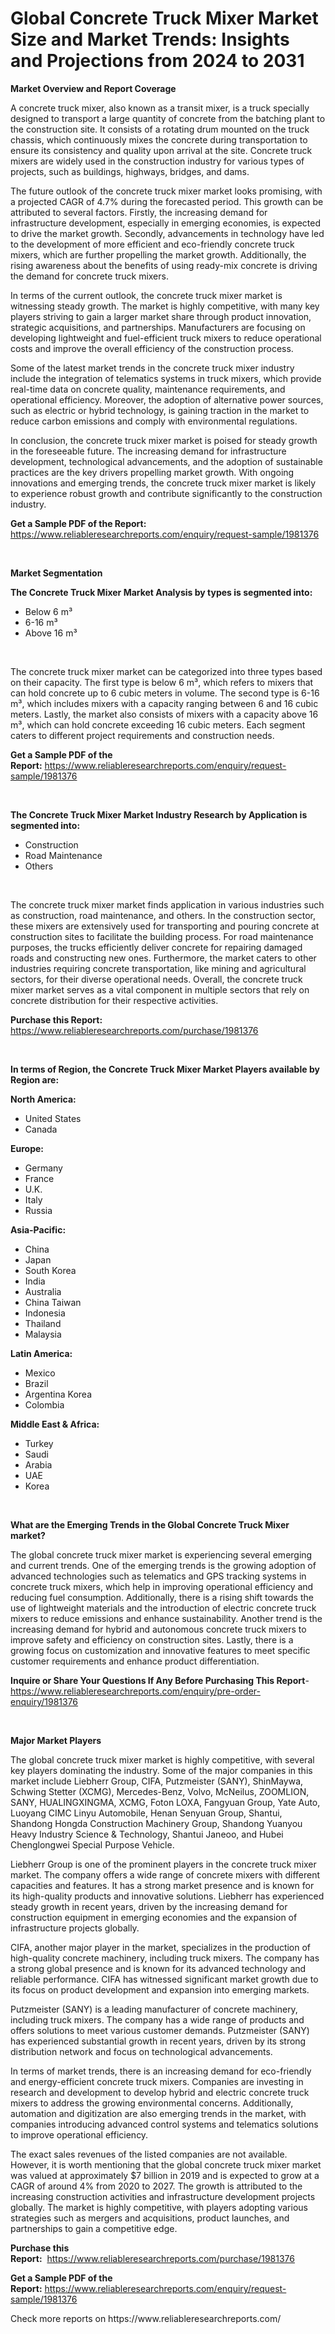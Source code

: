 <p><h1>Global Concrete Truck Mixer Market Size and Market Trends: Insights and Projections from 2024 to 2031</h1></p><p><strong>Market Overview and Report Coverage</strong></p>
<p><p>A concrete truck mixer, also known as a transit mixer, is a truck specially designed to transport a large quantity of concrete from the batching plant to the construction site. It consists of a rotating drum mounted on the truck chassis, which continuously mixes the concrete during transportation to ensure its consistency and quality upon arrival at the site. Concrete truck mixers are widely used in the construction industry for various types of projects, such as buildings, highways, bridges, and dams.</p><p>The future outlook of the concrete truck mixer market looks promising, with a projected CAGR of 4.7% during the forecasted period. This growth can be attributed to several factors. Firstly, the increasing demand for infrastructure development, especially in emerging economies, is expected to drive the market growth. Secondly, advancements in technology have led to the development of more efficient and eco-friendly concrete truck mixers, which are further propelling the market growth. Additionally, the rising awareness about the benefits of using ready-mix concrete is driving the demand for concrete truck mixers.</p><p>In terms of the current outlook, the concrete truck mixer market is witnessing steady growth. The market is highly competitive, with many key players striving to gain a larger market share through product innovation, strategic acquisitions, and partnerships. Manufacturers are focusing on developing lightweight and fuel-efficient truck mixers to reduce operational costs and improve the overall efficiency of the construction process.</p><p>Some of the latest market trends in the concrete truck mixer industry include the integration of telematics systems in truck mixers, which provide real-time data on concrete quality, maintenance requirements, and operational efficiency. Moreover, the adoption of alternative power sources, such as electric or hybrid technology, is gaining traction in the market to reduce carbon emissions and comply with environmental regulations.</p><p>In conclusion, the concrete truck mixer market is poised for steady growth in the foreseeable future. The increasing demand for infrastructure development, technological advancements, and the adoption of sustainable practices are the key drivers propelling market growth. With ongoing innovations and emerging trends, the concrete truck mixer market is likely to experience robust growth and contribute significantly to the construction industry.</p></p>
<p><strong>Get a Sample PDF of the Report:</strong> <a href="https://www.reliableresearchreports.com/enquiry/request-sample/1981376">https://www.reliableresearchreports.com/enquiry/request-sample/1981376</a></p>
<p>&nbsp;</p>
<p><strong>Market Segmentation</strong></p>
<p><strong>The Concrete Truck Mixer Market Analysis by types is segmented into:</strong></p>
<p><ul><li>Below 6 m³</li><li>6-16 m³</li><li>Above 16 m³</li></ul></p>
<p>&nbsp;</p>
<p><p>The concrete truck mixer market can be categorized into three types based on their capacity. The first type is below 6 m³, which refers to mixers that can hold concrete up to 6 cubic meters in volume. The second type is 6-16 m³, which includes mixers with a capacity ranging between 6 and 16 cubic meters. Lastly, the market also consists of mixers with a capacity above 16 m³, which can hold concrete exceeding 16 cubic meters. Each segment caters to different project requirements and construction needs.</p></p>
<p><strong>Get a Sample PDF of the Report:</strong>&nbsp;<a href="https://www.reliableresearchreports.com/enquiry/request-sample/1981376">https://www.reliableresearchreports.com/enquiry/request-sample/1981376</a></p>
<p>&nbsp;</p>
<p><strong>The Concrete Truck Mixer Market Industry Research by Application is segmented into:</strong></p>
<p><ul><li>Construction</li><li>Road Maintenance</li><li>Others</li></ul></p>
<p>&nbsp;</p>
<p><p>The concrete truck mixer market finds application in various industries such as construction, road maintenance, and others. In the construction sector, these mixers are extensively used for transporting and pouring concrete at construction sites to facilitate the building process. For road maintenance purposes, the trucks efficiently deliver concrete for repairing damaged roads and constructing new ones. Furthermore, the market caters to other industries requiring concrete transportation, like mining and agricultural sectors, for their diverse operational needs. Overall, the concrete truck mixer market serves as a vital component in multiple sectors that rely on concrete distribution for their respective activities.</p></p>
<p><strong>Purchase this Report:</strong>&nbsp; <a href="https://www.reliableresearchreports.com/purchase/1981376">https://www.reliableresearchreports.com/purchase/1981376</a></p>
<p>&nbsp;</p>
<p><strong>In terms of Region, the Concrete Truck Mixer Market Players available by Region are:</strong></p>
<p>
    <p> <strong> North America: </strong>
        <ul>
            <li>United States</li>
            <li>Canada</li>
        </ul>
        </p> 
    <p> <strong> Europe: </strong>
        <ul>
            <li>Germany</li>
            <li>France</li>
            <li>U.K.</li>
            <li>Italy</li>
            <li>Russia</li>
        </ul>
        </p> 
    <p> <strong> Asia-Pacific: </strong>
        <ul>
            <li>China</li>
            <li>Japan</li>
            <li>South Korea</li>
            <li>India</li>
            <li>Australia</li>
            <li>China Taiwan</li>
            <li>Indonesia</li>
            <li>Thailand</li>
            <li>Malaysia</li>
        </ul>
        </p> 
    <p> <strong> Latin America: </strong>
        <ul>
            <li>Mexico</li>
            <li>Brazil</li>
            <li>Argentina Korea</li>
            <li>Colombia</li>
        </ul>
        </p> 
    <p> <strong> Middle East & Africa: </strong>
        <ul>
            <li>Turkey</li>
            <li>Saudi</li>
            <li>Arabia</li>
            <li>UAE</li>
            <li>Korea</li>
        </ul>
    </p>
    </p>
<p>&nbsp;</p>
<p><strong>What are the Emerging Trends in the Global Concrete Truck Mixer market?</strong></p>
<p><p>The global concrete truck mixer market is experiencing several emerging and current trends. One of the emerging trends is the growing adoption of advanced technologies such as telematics and GPS tracking systems in concrete truck mixers, which help in improving operational efficiency and reducing fuel consumption. Additionally, there is a rising shift towards the use of lightweight materials and the introduction of electric concrete truck mixers to reduce emissions and enhance sustainability. Another trend is the increasing demand for hybrid and autonomous concrete truck mixers to improve safety and efficiency on construction sites. Lastly, there is a growing focus on customization and innovative features to meet specific customer requirements and enhance product differentiation.</p></p>
<p><strong>Inquire or Share Your Questions If Any Before Purchasing This Report</strong>- <a href="https://www.reliableresearchreports.com/enquiry/pre-order-enquiry/1981376">https://www.reliableresearchreports.com/enquiry/pre-order-enquiry/1981376</a></p>
<p>&nbsp;</p>
<p><strong>Major Market Players</strong></p>
<p><p>The global concrete truck mixer market is highly competitive, with several key players dominating the industry. Some of the major companies in this market include Liebherr Group, CIFA, Putzmeister (SANY), ShinMaywa, Schwing Stetter (XCMG), Mercedes-Benz, Volvo, McNeilus, ZOOMLION, SANY, HUALINGXINGMA, XCMG, Foton LOXA, Fangyuan Group, Yate Auto, Luoyang CIMC Linyu Automobile, Henan Senyuan Group, Shantui, Shandong Hongda Construction Machinery Group, Shandong Yuanyou Heavy Industry Science & Technology, Shantui Janeoo, and Hubei Chenglongwei Special Purpose Vehicle.</p><p>Liebherr Group is one of the prominent players in the concrete truck mixer market. The company offers a wide range of concrete mixers with different capacities and features. It has a strong market presence and is known for its high-quality products and innovative solutions. Liebherr has experienced steady growth in recent years, driven by the increasing demand for construction equipment in emerging economies and the expansion of infrastructure projects globally. </p><p>CIFA, another major player in the market, specializes in the production of high-quality concrete machinery, including truck mixers. The company has a strong global presence and is known for its advanced technology and reliable performance. CIFA has witnessed significant market growth due to its focus on product development and expansion into emerging markets.</p><p>Putzmeister (SANY) is a leading manufacturer of concrete machinery, including truck mixers. The company has a wide range of products and offers solutions to meet various customer demands. Putzmeister (SANY) has experienced substantial growth in recent years, driven by its strong distribution network and focus on technological advancements.</p><p>In terms of market trends, there is an increasing demand for eco-friendly and energy-efficient concrete truck mixers. Companies are investing in research and development to develop hybrid and electric concrete truck mixers to address the growing environmental concerns. Additionally, automation and digitization are also emerging trends in the market, with companies introducing advanced control systems and telematics solutions to improve operational efficiency.</p><p>The exact sales revenues of the listed companies are not available. However, it is worth mentioning that the global concrete truck mixer market was valued at approximately $7 billion in 2019 and is expected to grow at a CAGR of around 4% from 2020 to 2027. The growth is attributed to the increasing construction activities and infrastructure development projects globally. The market is highly competitive, with players adopting various strategies such as mergers and acquisitions, product launches, and partnerships to gain a competitive edge.</p></p>
<p><strong>Purchase this Report:</strong>&nbsp;&nbsp;<a href="https://www.reliableresearchreports.com/purchase/1981376">https://www.reliableresearchreports.com/purchase/1981376</a></p>
<p></p>
<p><strong>Get a Sample PDF of the Report:</strong>&nbsp;<a href="https://www.reliableresearchreports.com/enquiry/request-sample/1981376">https://www.reliableresearchreports.com/enquiry/request-sample/1981376</a></p>
<p>Check more reports on https://www.reliableresearchreports.com/</p>